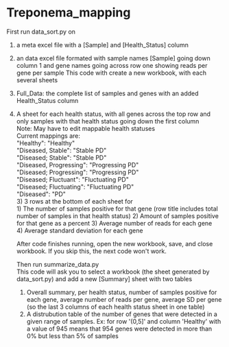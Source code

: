 # Treponema_mapping

First run data_sort.py on 
  1) a meta excel file with a [Sample] and [Health_Status] column
  2) an data excel file formated with sample names [Sample] going down column 1 and gene names going across row one showing reads per gene per sample
This code with create a new workbook, with each several sheets
  1) Full_Data: the complete list of samples and genes with an added Health_Status column
  2) A sheet for each health status, with all genes across the top row and only samples with that health status going down the first column  
     Note: May have to edit mappable health statuses  
     Current mappings are:  
            "Healthy": "Healthy"  
            "Diseased, Stable": "Stable PD"  
            "Diseased; Stable": "Stable PD"  
            "Diseased, Progressing": "Progressing PD"  
            "Diseased; Progressing": "Progressing PD"  
            "Diseased; Fluctuant": "Fluctuating PD"  
            "Diseased; Fluctuating": "Fluctuating PD"  
            "Diseased": "PD"  
     3) 3 rows at the bottom of each sheet for  
          1) The number of samples positive for that gene (row title includes total number of samples in that health status)
          2) Amount of samples positive for that gene as a percent
          3) Average number of reads for each gene  
          4) Average standard deviation for each gene  

     After code finishes running, open the new workbook, save, and close workbook. If you skip this, the next code won't work.  

     Then run summarize_data.py  
     This code will ask you to select a workbook (the sheet generated by data_sort.py) and add a new [Summary] sheet with two tables  
       1) Overall summary, per health status, number of samples positive for each gene, average number of reads per gene, average SD per gene (so the last 3 columns of each health status sheet in one table)  
       2) A distrubution table of the number of genes that were detected in a given range of samples. Ex: for row '(0,5]' and column 'Healthy' with a value of 945 means that 954 genes were detected in more than 0% but less than 5% of samples
